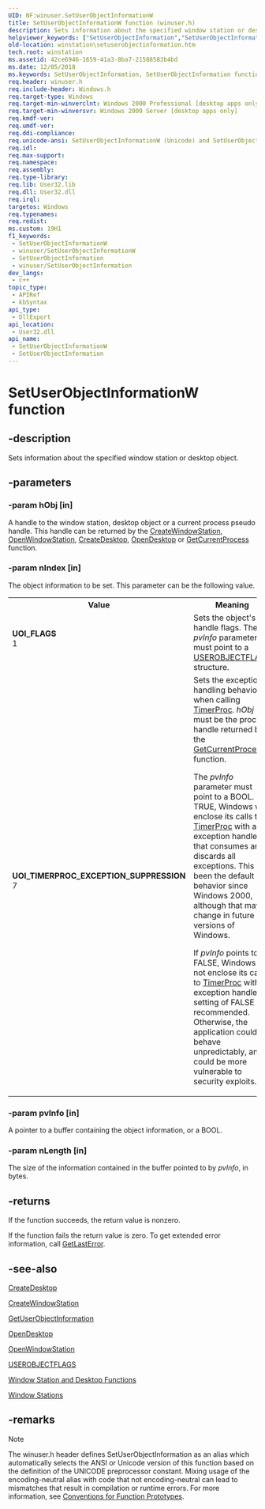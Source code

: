 ```yaml
---
UID: NF:winuser.SetUserObjectInformationW
title: SetUserObjectInformationW function (winuser.h)
description: Sets information about the specified window station or desktop object.
helpviewer_keywords: ["SetUserObjectInformation","SetUserObjectInformation function [Windows Stations and Desktops]","SetUserObjectInformationA","SetUserObjectInformationW","UOI_FLAGS","UOI_TIMERPROC_EXCEPTION_SUPPRESSION","_win32_setuserobjectinformation","base.setuserobjectinformation","winstation.setuserobjectinformation","winuser/SetUserObjectInformation","winuser/SetUserObjectInformationA","winuser/SetUserObjectInformationW"]
old-location: winstation\setuserobjectinformation.htm
tech.root: winstation
ms.assetid: 42ce6946-1659-41a3-8ba7-21588583b4bd
ms.date: 12/05/2018
ms.keywords: SetUserObjectInformation, SetUserObjectInformation function [Windows Stations and Desktops], SetUserObjectInformationA, SetUserObjectInformationW, UOI_FLAGS, UOI_TIMERPROC_EXCEPTION_SUPPRESSION, _win32_setuserobjectinformation, base.setuserobjectinformation, winstation.setuserobjectinformation, winuser/SetUserObjectInformation, winuser/SetUserObjectInformationA, winuser/SetUserObjectInformationW
req.header: winuser.h
req.include-header: Windows.h
req.target-type: Windows
req.target-min-winverclnt: Windows 2000 Professional [desktop apps only]
req.target-min-winversvr: Windows 2000 Server [desktop apps only]
req.kmdf-ver: 
req.umdf-ver: 
req.ddi-compliance: 
req.unicode-ansi: SetUserObjectInformationW (Unicode) and SetUserObjectInformationA (ANSI)
req.idl: 
req.max-support: 
req.namespace: 
req.assembly: 
req.type-library: 
req.lib: User32.lib
req.dll: User32.dll
req.irql: 
targetos: Windows
req.typenames: 
req.redist: 
ms.custom: 19H1
f1_keywords:
 - SetUserObjectInformationW
 - winuser/SetUserObjectInformationW
 - SetUserObjectInformation
 - winuser/SetUserObjectInformation
dev_langs:
 - c++
topic_type:
 - APIRef
 - kbSyntax
api_type:
 - DllExport
api_location:
 - User32.dll
api_name:
 - SetUserObjectInformationW
 - SetUserObjectInformation
---
```


# SetUserObjectInformationW function


## -description

Sets information about the specified window station or desktop object.

## -parameters

### -param hObj [in]

A handle to the window station, desktop object or a current process pseudo handle. This handle can be returned by the  <a href="/windows/desktop/api/winuser/nf-winuser-createwindowstationa">CreateWindowStation</a>, 
<a href="/windows/desktop/api/winuser/nf-winuser-openwindowstationa">OpenWindowStation</a>, 
<a href="/windows/desktop/api/winuser/nf-winuser-createdesktopa">CreateDesktop</a>, <a href="/windows/desktop/api/winuser/nf-winuser-opendesktopa">OpenDesktop</a> or  <a href="/windows/desktop/api/processthreadsapi/nf-processthreadsapi-getcurrentprocess">GetCurrentProcess</a> function.

### -param nIndex [in]

The object information to be set. This parameter can be the following value.

<table>
<tr>
<th>Value</th>
<th>Meaning</th>
</tr>
<tr>
<td width="40%"><a id="UOI_FLAGS"></a><a id="uoi_flags"></a><dl>
<dt><b>UOI_FLAGS</b></dt>
<dt>1</dt>
</dl>
</td>
<td width="60%">
Sets the object's handle flags. The <i>pvInfo</i> parameter must point to a 
<a href="/windows/desktop/api/winuser/ns-winuser-userobjectflags">USEROBJECTFLAGS</a> structure.

</td>
</tr>
<tr>
<td width="40%"><a id="UOI_TIMERPROC_EXCEPTION_SUPPRESSION"></a><a id="uoi_timerproc_exception_suppression"></a><dl>
<dt><b>UOI_TIMERPROC_EXCEPTION_SUPPRESSION</b></dt>
<dt>7</dt>
</dl>
</td>
<td width="60%">
Sets the exception handling behavior when calling <a href="/windows/desktop/api/winuser/nc-winuser-timerproc">TimerProc</a>.
 <i>hObj</i> must be the process handle returned by the <a href="/windows/desktop/api/processthreadsapi/nf-processthreadsapi-getcurrentprocess">GetCurrentProcess</a> function.
 

The <i>pvInfo</i> parameter must point to a BOOL.  If TRUE, Windows will enclose its calls to <a href="/windows/desktop/api/winuser/nc-winuser-timerproc">TimerProc</a> with an exception handler that consumes and discards all exceptions. This has been the default behavior since Windows 2000, although that may change in future versions of Windows.  

If <i>pvInfo</i>  points to FALSE, Windows will not enclose its calls to <a href="/windows/desktop/api/winuser/nc-winuser-timerproc">TimerProc</a> with an exception handler. A setting of FALSE is recommended.  Otherwise, the application could behave unpredictably, and could be more vulnerable to security exploits.

</td>
</tr>
</table>

### -param pvInfo [in]

A pointer to a buffer containing the object information, or a BOOL.

### -param nLength [in]

The size of the information contained in the buffer pointed to by <i>pvInfo</i>, in bytes.

## -returns

If the function succeeds, the return value is nonzero.

If the function fails the return value is zero. To get extended error information, call 
<a href="/windows/desktop/api/errhandlingapi/nf-errhandlingapi-getlasterror">GetLastError</a>.

## -see-also

<a href="/windows/desktop/api/winuser/nf-winuser-createdesktopa">CreateDesktop</a>



<a href="/windows/desktop/api/winuser/nf-winuser-createwindowstationa">CreateWindowStation</a>



<a href="/windows/desktop/api/winuser/nf-winuser-getuserobjectinformationa">GetUserObjectInformation</a>



<a href="/windows/desktop/api/winuser/nf-winuser-opendesktopa">OpenDesktop</a>



<a href="/windows/desktop/api/winuser/nf-winuser-openwindowstationa">OpenWindowStation</a>



<a href="/windows/desktop/api/winuser/ns-winuser-userobjectflags">USEROBJECTFLAGS</a>



<a href="/windows/desktop/winstation/window-station-and-desktop-functions">Window Station and Desktop Functions</a>



<a href="/windows/desktop/winstation/window-stations">Window Stations</a>

## -remarks

> [!NOTE]
> The winuser.h header defines SetUserObjectInformation as an alias which automatically selects the ANSI or Unicode version of this function based on the definition of the UNICODE preprocessor constant. Mixing usage of the encoding-neutral alias with code that not encoding-neutral can lead to mismatches that result in compilation or runtime errors. For more information, see [Conventions for Function Prototypes](/windows/win32/intl/conventions-for-function-prototypes).

